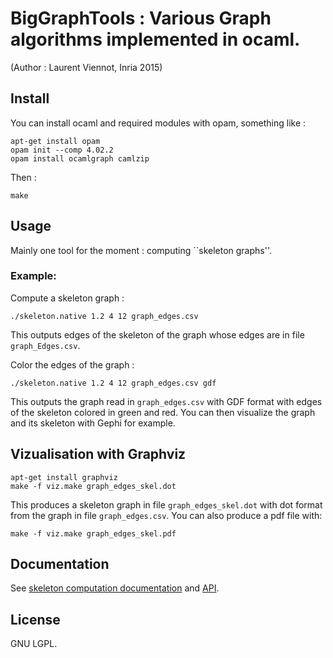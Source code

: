 # BigGraphTools : Various Graph algorithms implemented in ocaml.

(Author : Laurent Viennot, Inria 2015)

## Install

You can install ocaml and required modules with opam, something like :
```
apt-get install opam
opam init --comp 4.02.2
opam install ocamlgraph camlzip
```

Then :
```
make
```

## Usage

Mainly one tool for the moment : computing ``skeleton graphs''.

### Example:

Compute a skeleton graph :
```
./skeleton.native 1.2 4 12 graph_edges.csv
```

This outputs edges of the skeleton of the graph whose edges are in file
`graph_Edges.csv`.

Color the edges of the graph :
```
./skeleton.native 1.2 4 12 graph_edges.csv gdf
```

This outputs the graph read in `graph_edges.csv` with GDF format with edges
of the skeleton colored in green and red. You can then visualize the graph
and its skeleton with Gephi for example.



## Vizualisation with Graphviz
```
apt-get install graphviz
make -f viz.make graph_edges_skel.dot
```

This produces a skeleton graph in file `graph_edges_skel.dot` with dot format
from the graph in file `graph_edges.csv`. You can also produce a pdf file with:
```
make -f viz.make graph_edges_skel.pdf
```


## Documentation

See [skeleton computation
documentation](https://who.rocq.inria.fr/Laurent.Viennot/dev/big-graph-tools/api.docdir/Skeleton.Skeleton.html)
and
[API](https://who.rocq.inria.fr/Laurent.Viennot/dev/big-graph-tools/api.docdir/).




## License

GNU LGPL.

